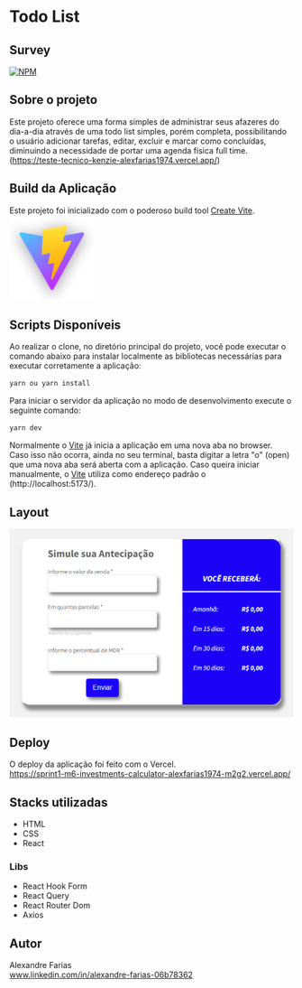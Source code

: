 # Todo List

## Survey

[![NPM](https://img.shields.io/npm/l/react)](https://github.com/alexfarias1974/teste-tecnico-kenzie-alexfarias1974/blob/main/LICENCE)

## Sobre o projeto

Este projeto oferece uma forma simples de administrar seus afazeres do dia-a-dia através de uma todo list simples, porém completa, possibilitando o usuário adicionar tarefas, editar, excluir e marcar como concluídas, diminuindo a necessidade de portar uma agenda física full time.\
(https://teste-tecnico-kenzie-alexfarias1974.vercel.app/)

## Build da Aplicação

Este projeto foi inicializado com o poderoso build tool [Create Vite](https://vitejs.dev/).\
<img src="https://github.com/alexfarias1974/teste-tecnico-kenzie-alexfarias1974/blob/main/src/assets/vite.png" width="150px" />

## Scripts Disponíveis

Ao realizar o clone, no diretório principal do projeto, você pode executar o comando abaixo para instalar localmente as bibliotecas necessárias para executar corretamente a aplicação:

```bash
yarn ou yarn install
```
Para iniciar o servidor da aplicação no modo de desenvolvimento execute o seguinte comando:

```bash
yarn dev
```

Normalmente o [Vite](https://vitejs.dev/) já inicia a aplicação em uma nova aba no browser. Caso isso não ocorra, ainda no seu terminal, basta digitar a letra "o" (open) que uma nova aba será aberta com a aplicação. Caso queira iniciar manualmente, o [Vite](https://vitejs.dev/) utiliza como endereço padrão o (http://localhost:5173/).

## Layout

![WEB](https://github.com/alexfarias1974/sprint1-m6-investments-calculator-alexfarias1974/blob/main/investment-calculator/investments_calculator.png)

## Deploy

O deploy da aplicação foi feito com o Vercel.\
https://sprint1-m6-investments-calculator-alexfarias1974-m2g2.vercel.app/

## Stacks utilizadas

- HTML
- CSS
- React

### Libs

- React Hook Form
- React Query
- React Router Dom
- Axios

## Autor

Alexandre Farias\
www.linkedin.com/in/alexandre-farias-06b78362
